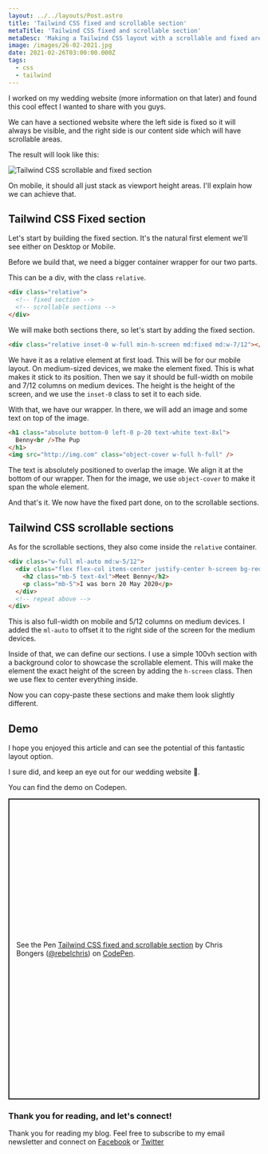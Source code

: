 ```yaml
---
layout: ../../layouts/Post.astro
title: 'Tailwind CSS fixed and scrollable section'
metaTitle: 'Tailwind CSS fixed and scrollable section'
metaDesc: 'Making a Tailwind CSS layout with a scrollable and fixed area.'
image: /images/26-02-2021.jpg
date: 2021-02-26T03:00:00.000Z
tags:
  - css
  - tailwind
---
```


I worked on my wedding website (more information on that later) and found this cool effect I wanted to share with you guys.

We can have a sectioned website where the left side is fixed so it will always be visible, and the right side is our content side which will have scrollable areas.

The result will look like this:

![Tailwind CSS scrollable and fixed section](https://cdn.hashnode.com/res/hashnode/image/upload/v1613929868846/nO_kmRPDI.gif)

On mobile, it should all just stack as viewport height areas. I'll explain how we can achieve that.

## Tailwind CSS Fixed section

Let's start by building the fixed section. It's the natural first element we'll see either on Desktop or Mobile.

Before we build that, we need a bigger container wrapper for our two parts.

This can be a div, with the class `relative`.

```html
<div class="relative">
  <!-- fixed section -->
  <!-- scrollable sections -->
</div>
```

We will make both sections there, so let's start by adding the fixed section.

```html
<div class="relative inset-0 w-full min-h-screen md:fixed md:w-7/12"></div>
```

We have it as a relative element at first load. This will be for our mobile layout.
On medium-sized devices, we make the element fixed. This is what makes it stick to its position.
Then we say it should be full-width on mobile and 7/12 columns on medium devices.
The height is the height of the screen, and we use the `inset-0` class to set it to each side.

With that, we have our wrapper. In there, we will add an image and some text on top of the image.

```html
<h1 class="absolute bottom-0 left-0 p-20 text-white text-8xl">
  Benny<br />The Pup
</h1>
<img src="http://img.com" class="object-cover w-full h-full" />
```

The text is absolutely positioned to overlap the image. We align it at the bottom of our wrapper.
Then for the image, we use `object-cover` to make it span the whole element.

And that's it. We now have the fixed part done, on to the scrollable sections.

## Tailwind CSS scrollable sections

As for the scrollable sections, they also come inside the `relative` container.

```html
<div class="w-full ml-auto md:w-5/12">
  <div class="flex flex-col items-center justify-center h-screen bg-red-200">
    <h2 class="mb-5 text-4xl">Meet Benny</h2>
    <p class="mb-5">I was born 20 May 2020</p>
  </div>
  <!-- repeat above -->
</div>
```

This is also full-width on mobile and 5/12 columns on medium devices. I added the `ml-auto` to offset it to the right side of the screen for the medium devices.

Inside of that, we can define our sections.
I use a simple 100vh section with a background color to showcase the scrollable element.
This will make the element the exact height of the screen by adding the `h-screen` class.
Then we use flex to center everything inside.

Now you can copy-paste these sections and make them look slightly different.

## Demo

I hope you enjoyed this article and can see the potential of this fantastic layout option.

I sure did, and keep an eye out for our wedding website 🤩.

You can find the demo on Codepen.

<p class="codepen" data-height="602" data-theme-id="dark" data-default-tab="result" data-user="rebelchris" data-slug-hash="wvorKJv" style="height: 602px; box-sizing: border-box; display: flex; align-items: center; justify-content: center; border: 2px solid; margin: 1em 0; padding: 1em;" data-pen-title="Tailwind CSS fixed and scrollable section">
  <span>See the Pen <a href="https://codepen.io/rebelchris/pen/wvorKJv">
  Tailwind CSS fixed and scrollable section</a> by Chris Bongers (<a href="https://codepen.io/rebelchris">@rebelchris</a>)
  on <a href="https://codepen.io">CodePen</a>.</span>
</p>
<script async src="https://cpwebassets.codepen.io/assets/embed/ei.js"></script>

### Thank you for reading, and let's connect!

Thank you for reading my blog. Feel free to subscribe to my email newsletter and connect on [Facebook](https://www.facebook.com/DailyDevTipsBlog) or [Twitter](https://twitter.com/DailyDevTips1)
